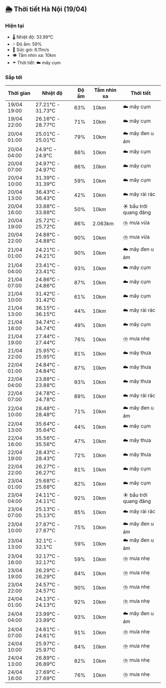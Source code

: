 ## 🌦️ Thời tiết Hà Nội (19/04)

### Hiện tại

- 🌡️ Nhiệt độ: 33.99℃
- 💦 Độ ẩm: 59%
- 💨 Sức gió: 6.11m/s
- 👁️ Tầm nhìn xa: 10km
- ☂️ Thời tiết: ☁️ mây cụm

### Sắp tới

| Thời gian | Nhiệt độ | Độ ẩm | Tầm nhìn xa | Thời tiết |
| --- | --- | --- | --- | --- |
| 19/04 19:00 | 27.21℃ - 31.73℃ | 63% | 10km | ☁️ mây cụm |
| 19/04 22:00 | 26.16℃ - 28.77℃ | 71% | 10km | ☁️ mây cụm |
| 20/04 01:00 | 25.01℃ - 25.01℃ | 79% | 10km | ☁️ mây đen u ám |
| 20/04 04:00 | 24.9℃ - 24.9℃ | 86% | 10km | ☁️ mây cụm |
| 20/04 07:00 | 24.97℃ - 24.97℃ | 86% | 10km | ☁️ mây cụm |
| 20/04 10:00 | 31.39℃ - 31.39℃ | 59% | 10km | ☁️ mây cụm |
| 20/04 13:00 | 36.43℃ - 36.43℃ | 42% | 10km | ☁️ mây rải rác |
| 20/04 16:00 | 33.88℃ - 33.88℃ | 50% | 10km | ☀️ bầu trời quang đãng |
| 20/04 19:00 | 25.72℃ - 25.72℃ | 86% | 2.063km | ⛈️ mưa vừa |
| 20/04 22:00 | 24.88℃ - 24.88℃ | 90% | 10km | ⛈️ mưa vừa |
| 21/04 01:00 | 24.21℃ - 24.21℃ | 90% | 10km | ☁️ mây đen u ám |
| 21/04 04:00 | 23.41℃ - 23.41℃ | 93% | 10km | ☁️ mây cụm |
| 21/04 07:00 | 24.86℃ - 24.86℃ | 87% | 10km | ☁️ mây cụm |
| 21/04 10:00 | 31.42℃ - 31.42℃ | 61% | 10km | ☁️ mây cụm |
| 21/04 13:00 | 36.15℃ - 36.15℃ | 44% | 10km | ☁️ mây rải rác |
| 21/04 16:00 | 34.74℃ - 34.74℃ | 49% | 10km | ☁️ mây cụm |
| 21/04 19:00 | 27.44℃ - 27.44℃ | 76% | 10km | ⛈️ mưa nhẹ |
| 21/04 22:00 | 25.95℃ - 25.95℃ | 81% | 10km | ☁️ mây thưa |
| 22/04 01:00 | 24.84℃ - 24.84℃ | 87% | 10km | ☁️ mây thưa |
| 22/04 04:00 | 23.88℃ - 23.88℃ | 93% | 10km | ☁️ mây thưa |
| 22/04 07:00 | 24.78℃ - 24.78℃ | 89% | 10km | ☁️ mây rải rác |
| 22/04 10:00 | 28.48℃ - 28.48℃ | 71% | 10km | ☁️ mây đen u ám |
| 22/04 13:00 | 35.64℃ - 35.64℃ | 44% | 10km | ☁️ mây cụm |
| 22/04 16:00 | 35.56℃ - 35.56℃ | 47% | 10km | ☁️ mây thưa |
| 22/04 19:00 | 28.43℃ - 28.43℃ | 72% | 10km | ☁️ mây thưa |
| 22/04 22:00 | 26.27℃ - 26.27℃ | 81% | 10km | ☁️ mây cụm |
| 23/04 01:00 | 25.68℃ - 25.68℃ | 82% | 10km | ☁️ mây cụm |
| 23/04 04:00 | 24.11℃ - 24.11℃ | 92% | 10km | ☀️ bầu trời quang đãng |
| 23/04 07:00 | 25.13℃ - 25.13℃ | 85% | 10km | ☁️ mây rải rác |
| 23/04 10:00 | 27.67℃ - 27.67℃ | 75% | 10km | ☁️ mây đen u ám |
| 23/04 13:00 | 32.1℃ - 32.1℃ | 59% | 10km | ☁️ mây đen u ám |
| 23/04 16:00 | 32.17℃ - 32.17℃ | 59% | 10km | ⛈️ mưa nhẹ |
| 23/04 19:00 | 26.29℃ - 26.29℃ | 84% | 10km | ⛈️ mưa nhẹ |
| 23/04 22:00 | 24.57℃ - 24.57℃ | 90% | 10km | ⛈️ mưa nhẹ |
| 24/04 01:00 | 24.13℃ - 24.13℃ | 92% | 10km | ⛈️ mưa nhẹ |
| 24/04 04:00 | 23.99℃ - 23.99℃ | 93% | 10km | ☁️ mây đen u ám |
| 24/04 07:00 | 24.61℃ - 24.61℃ | 91% | 10km | ⛈️ mưa nhẹ |
| 24/04 10:00 | 25.97℃ - 25.97℃ | 84% | 10km | ⛈️ mưa nhẹ |
| 24/04 13:00 | 26.89℃ - 26.89℃ | 82% | 10km | ⛈️ mưa nhẹ |
| 24/04 16:00 | 27.69℃ - 27.69℃ | 76% | 10km | ⛈️ mưa nhẹ |
